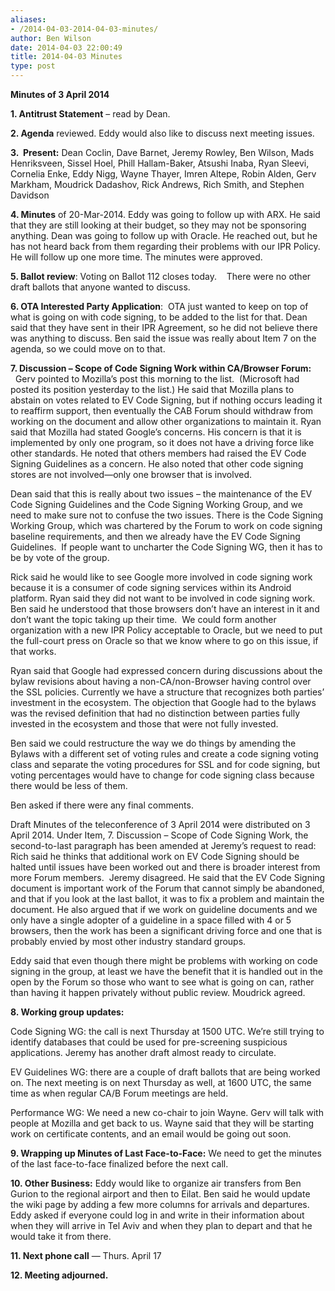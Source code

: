 ```yaml
---
aliases:
- /2014-04-03-2014-04-03-minutes/
author: Ben Wilson
date: 2014-04-03 22:00:49
title: 2014-04-03 Minutes
type: post
---
```


**Minutes of 3 April 2014**

**1. Antitrust Statement** – read by Dean.

**2. Agenda** reviewed. Eddy would also like to discuss next meeting issues.

**3.  Present:** Dean Coclin, Dave Barnet, Jeremy Rowley, Ben Wilson, Mads Henriksveen, Sissel Hoel, Phill Hallam-Baker, Atsushi Inaba, Ryan Sleevi, Cornelia Enke, Eddy Nigg, Wayne Thayer, Imren Altepe, Robin Alden, Gerv Markham, Moudrick Dadashov, Rick Andrews, Rich Smith, and Stephen Davidson

**4. Minutes** of 20-Mar-2014. Eddy was going to follow up with ARX. He said that they are still looking at their budget, so they may not be sponsoring anything. Dean was going to follow up with Oracle. He reached out, but he has not heard back from them regarding their problems with our IPR Policy. He will follow up one more time. The minutes were approved.

**5. Ballot review**: Voting on Ballot 112 closes today.    There were no other draft ballots that anyone wanted to discuss.

**6. OTA Interested Party Application**:  OTA just wanted to keep on top of what is going on with code signing, to be added to the list for that. Dean said that they have sent in their IPR Agreement, so he did not believe there was anything to discuss. Ben said the issue was really about Item 7 on the agenda, so we could move on to that.

**7. Discussion – Scope of Code Signing Work within CA/Browser Forum:**    Gerv pointed to Mozilla’s post this morning to the list.  (Microsoft had posted its position yesterday to the list.) He said that Mozilla plans to abstain on votes related to EV Code Signing, but if nothing occurs leading it to reaffirm support, then eventually the CAB Forum should withdraw from working on the document and allow other organizations to maintain it. Ryan said that Mozilla had stated Google’s concerns. His concern is that it is implemented by only one program, so it does not have a driving force like other standards. He noted that others members had raised the EV Code Signing Guidelines as a concern. He also noted that other code signing stores are not involved—only one browser that is involved.

Dean said that this is really about two issues – the maintenance of the EV Code Signing Guidelines and the Code Signing Working Group, and we need to make sure not to confuse the two issues. There is the Code Signing Working Group, which was chartered by the Forum to work on code signing baseline requirements, and then we already have the EV Code Signing Guidelines.  If people want to uncharter the Code Signing WG, then it has to be by vote of the group.

Rick said he would like to see Google more involved in code signing work because it is a consumer of code signing services within its Android platform. Ryan said they did not want to be involved in code signing work. Ben said he understood that those browsers don’t have an interest in it and don’t want the topic taking up their time.  We could form another organization with a new IPR Policy acceptable to Oracle, but we need to put the full-court press on Oracle so that we know where to go on this issue, if that works.

Ryan said that Google had expressed concern during discussions about the bylaw revisions about having a non-CA/non-Browser having control over the SSL policies. Currently we have a structure that recognizes both parties’ investment in the ecosystem. The objection that Google had to the bylaws was the revised definition that had no distinction between parties fully invested in the ecosystem and those that were not fully invested.

Ben said we could restructure the way we do things by amending the Bylaws with a different set of voting rules and create a code signing voting class and separate the voting procedures for SSL and for code signing, but voting percentages would have to change for code signing class because there would be less of them.

Ben asked if there were any final comments.

Draft Minutes of the teleconference of 3 April 2014 were distributed on 3 April 2014. Under Item, 7. Discussion – Scope of Code Signing Work, the second-to-last paragraph has been amended at Jeremy’s request to read:  Rich said he thinks that additional work on EV Code Signing should be halted until issues have been worked out and there is broader interest from more Forum members.  Jeremy disagreed. He said that the EV Code Signing document is important work of the Forum that cannot simply be abandoned, and that if you look at the last ballot, it was to fix a problem and maintain the document. He also argued that if we work on guideline documents and we only have a single adopter of a guideline in a space filled with 4 or 5 browsers, then the work has been a significant driving force and one that is probably envied by most other industry standard groups.

Eddy said that even though there might be problems with working on code signing in the group, at least we have the benefit that it is handled out in the open by the Forum so those who want to see what is going on can, rather than having it happen privately without public review. Moudrick agreed.

**8. Working group updates:**

Code Signing WG: the call is next Thursday at 1500 UTC. We’re still trying to identify databases that could be used for pre-screening suspicious applications. Jeremy has another draft almost ready to circulate.

EV Guidelines WG: there are a couple of draft ballots that are being worked on. The next meeting is on next Thursday as well, at 1600 UTC, the same time as when regular CA/B Forum meetings are held.

Performance WG: We need a new co-chair to join Wayne. Gerv will talk with people at Mozilla and get back to us. Wayne said that they will be starting work on certificate contents, and an email would be going out soon.

**9. Wrapping up Minutes of Last Face-to-Face:** We need to get the minutes of the last face-to-face finalized before the next call.

**10. Other Business:** Eddy would like to organize air transfers from Ben Gurion to the regional airport and then to Eilat. Ben said he would update the wiki page by adding a few more columns for arrivals and departures. Eddy asked if everyone could log in and write in their information about when they will arrive in Tel Aviv and when they plan to depart and that he would take it from there.

**11. Next phone call** — Thurs. April 17

**12. Meeting adjourned.**
